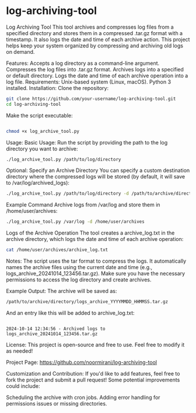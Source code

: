 # log-archiving-tool
Log Archiving Tool
This tool archives and compresses log files from a specified directory and stores them in a compressed .tar.gz format with a timestamp. It also logs the date and time of each archive action. This project helps keep your system organized by compressing and archiving old logs on demand.

Features:
Accepts a log directory as a command-line argument.
Compresses the log files into .tar.gz format.
Archives logs into a specified or default directory.
Logs the date and time of each archive operation into a log file.
Requirements:
Unix-based system (Linux, macOS).
Python 3 installed.
Installation:
Clone the repository:

```bash
git clone https://github.com/your-username/log-archiving-tool.git
cd log-archiving-tool
```

Make the script executable:

```bash

chmod +x log_archive_tool.py
```

Usage:
Basic Usage: Run the script by providing the path to the log directory you want to archive:

```bash
./log_archive_tool.py /path/to/log/directory
```

Optional: Specify an Archive Directory
You can specify a custom destination directory where the compressed logs will be stored (by default, it will save to /var/log/archived_logs):

```bash
./log_archive_tool.py /path/to/log/directory -d /path/to/archive/directory
```
Example Command
Archive logs from /var/log and store them in /home/user/archives:

```bash
./log_archive_tool.py /var/log -d /home/user/archives
```

Logs of the Archive Operation
The tool creates a archive_log.txt in the archive directory, which logs the date and time of each archive operation:

```bash
cat /home/user/archives/archive_log.txt
```
Notes:
The script uses the tar format to compress the logs.
It automatically names the archive files using the current date and time (e.g., logs_archive_20241014_123456.tar.gz).
Make sure you have the necessary permissions to access the log directory and create archives.

Example Output:
The archive will be saved as:

```bash
/path/to/archive/directory/logs_archive_YYYYMMDD_HHMMSS.tar.gz
```
And an entry like this will be added to archive_log.txt:

```vbnet

2024-10-14 12:34:56 - Archived logs to logs_archive_20241014_123456.tar.gz
```
License:
This project is open-source and free to use. Feel free to modify it as needed!

Project Page:
https://github.com/noormirani/log-archiving-tool

Customization and Contribution:
If you'd like to add features, feel free to fork the project and submit a pull request! Some potential improvements could include:

Scheduling the archive with cron jobs.
Adding error handling for permissions issues or missing directories.
